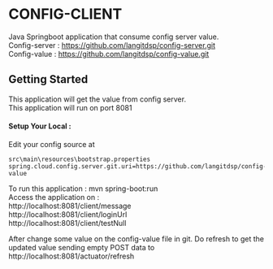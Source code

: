 
# CONFIG-CLIENT
Java Springboot application that consume config server value.    
Config-server : https://github.com/langitdsp/config-server.git  
Config-value : https://github.com/langitdsp/config-value.git  
  
## Getting Started
This application will get the value from config server.  
This application will run on port 8081  

#### Setup Your Local :
Edit your config source at

    src\main\resources\bootstrap.properties
    spring.cloud.config.server.git.uri=https://github.com/langitdsp/config-value

To run this application : mvn spring-boot:run    
Access the application on :   
http://localhost:8081/client/message  
http://localhost:8081/client/loginUrl  
http://localhost:8081/client/testNull  

After change some value on the config-value file in git. Do refresh to get the updated value sending empty POST data to http://localhost:8081/actuator/refresh

